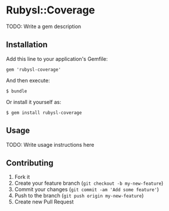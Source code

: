 # Rubysl::Coverage

TODO: Write a gem description

## Installation

Add this line to your application's Gemfile:

    gem 'rubysl-coverage'

And then execute:

    $ bundle

Or install it yourself as:

    $ gem install rubysl-coverage

## Usage

TODO: Write usage instructions here

## Contributing

1. Fork it
2. Create your feature branch (`git checkout -b my-new-feature`)
3. Commit your changes (`git commit -am 'Add some feature'`)
4. Push to the branch (`git push origin my-new-feature`)
5. Create new Pull Request
